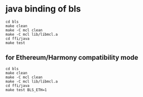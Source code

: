 # java binding of bls


```
cd bls
make clean
make -C mcl clean
make -C mcl lib/libmcl.a
cd ffi/java
make test
```

## for Ethereum/Harmony compatibility mode

```
cd bls
make clean
make -C mcl clean
make -C mcl lib/libmcl.a
cd ffi/java
make test BLS_ETH=1
```
